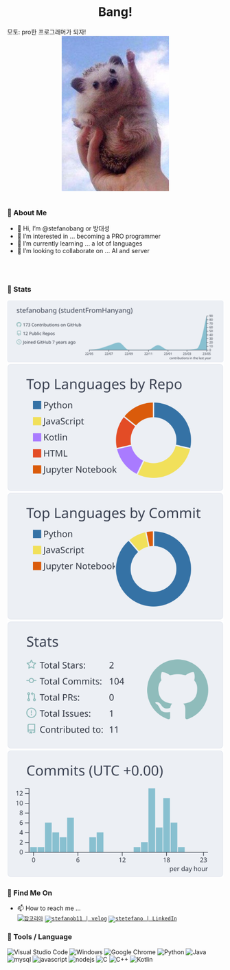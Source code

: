 <h1 align="center">
Bang! 
</h1>
모토: pro한 프로그래머가 되자!

<div align="center">
    <img align="center"  src="https://github.com/stefanobang/stefanobang/blob/main/assets/frontImage1.png" width="250px" alt="welcome-image">
</div>
<br />

### 💬 About Me

- 👋 Hi, I’m @stefanobang or 방대성
- 👀 I’m interested in ... becoming a PRO programmer
- 🌱 I’m currently learning ... a lot of languages
- 💞️ I’m looking to collaborate on ... AI and server


<br />
<br />

### 🌱 Stats
[![](https://raw.githubusercontent.com/stefanobang/stefanobang123/master/profile-summary-card-output/nord_bright/0-profile-details.svg)](https://github.com/vn7n24fzkq/github-profile-summary-cards)
[![](https://raw.githubusercontent.com/stefanobang/stefanobang123/master/profile-summary-card-output/nord_bright/1-repos-per-language.svg)](https://github.com/vn7n24fzkq/github-profile-summary-cards) [![](https://raw.githubusercontent.com/stefanobang/stefanobang123/master/profile-summary-card-output/nord_bright/2-most-commit-language.svg)](https://github.com/vn7n24fzkq/github-profile-summary-cards)
[![](https://raw.githubusercontent.com/stefanobang/stefanobang123/master/profile-summary-card-output/nord_bright/3-stats.svg)](https://github.com/vn7n24fzkq/github-profile-summary-cards) [![](https://raw.githubusercontent.com/stefanobang/stefanobang123/master/profile-summary-card-output/nord_bright/4-productive-time.svg)](https://github.com/vn7n24fzkq/github-profile-summary-cards)


### 📡 Find Me On
- 📫 How to reach me ...\
<a href="https://www.jobkorea.co.kr/User/Resume/View?rNo=21981127"><code><img alt="잡코리아" 
    src="https://img.shields.io/badge/Jobkorea | 잡코리아-%230077B5.svg?style=flat-square" /></code></a>
<a href="https://velog.io/@stefanob11"><code><img alt="stefanob11 | velog" 
    src="https://img.shields.io/badge/velog | stefanob11-%339933.svg?style=flat-square" /></code></a>
    <a href="https://www.linkedin.com/in/%EB%8C%80%EC%84%B1-%EB%B0%A9-b53170259/"><code><img alt="stetefano | LinkedIn" 
    src="https://img.shields.io/badge/LinkedIn-0077B5?style=for-the-badge&logo=linkedin&logoColor=white" /></code></a>


### 🔧 Tools / Language

![Visual Studio Code](https://img.shields.io/badge/Visual%20Studio%20Code-0078d7.svg?style=flat-square&logo=visual-studio-code&logoColor=white)
![Windows](https://img.shields.io/badge/Windows-0078D6?style=flat-square&logo=windows&logoColor=white)
![Google Chrome](https://img.shields.io/badge/Google%20Chrome-4285F4?style=flat-square&logo=GoogleChrome&logoColor=white)
![Python](https://img.shields.io/badge/python-3670A0?style=flat-square&logo=python&logoColor=ffdd54)
![Java](https://img.shields.io/badge/java-%23ED8B00.svg?style=flat-square&logo=java&logoColor=white)
![mysql](https://img.shields.io/badge/mysql-4479A1?style=flat-square&logo=mysql&logoColor=white)
![javascript](https://img.shields.io/badge/javascript-F7DF1E?style=flat-square&logo=javascript&logoColor=black)
![nodejs](https://img.shields.io/badge/nodejs-339933?style=flat-square&logo=node.js&logoColor=white)
![C](https://img.shields.io/badge/c-%2300599C.svg?style=flat-square&logo=c&logoColor=white)
![C++](https://img.shields.io/badge/c++-%2300599C.svg?style=flat-square&logo=c%2B%2B&logoColor=white)
![Kotlin](https://img.shields.io/badge/Kotlin-%23000000.svg?style=flat-square&logo=kotlin&logoColor=white)
